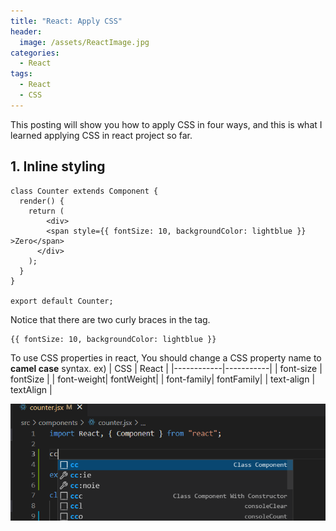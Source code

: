 ```yaml
---
title: "React: Apply CSS"
header:
  image: /assets/ReactImage.jpg
categories:
  - React
tags:
  - React
  - CSS
---
```


This posting will show you how to apply CSS in four ways,
and this is what I learned applying CSS in react project so far.

## 1. Inline styling
```
class Counter extends Component {
  render() { 
    return (
        <div>
        <span style={{ fontSize: 10, backgroundColor: lightblue }} >Zero</span>
      </div>
    );
  }
}
 
export default Counter;
```
Notice that there are two curly braces in the tag. 
```
{{ fontSize: 10, backgroundColor: lightblue }}
```
To use CSS properties in react, You should change a CSS property name to **camel case** syntax.
ex) 
| CSS        | React     |
|------------|-----------|
| font-size  | fontSize  |
| font-weight| fontWeight|
| font-family| fontFamily|
| text-align | textAlign |


![Image install extention](/assets/cc2.png)